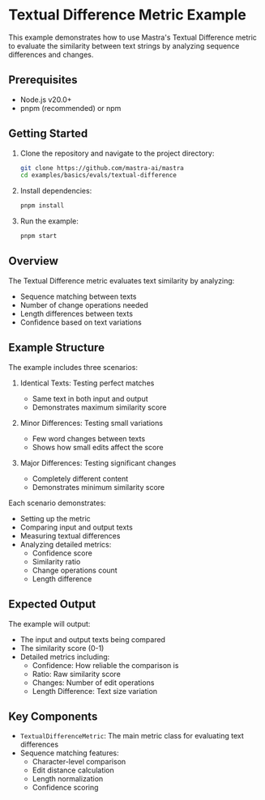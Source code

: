 # Textual Difference Metric Example

This example demonstrates how to use Mastra's Textual Difference metric to evaluate the similarity between text strings by analyzing sequence differences and changes.

## Prerequisites

- Node.js v20.0+
- pnpm (recommended) or npm

## Getting Started

1. Clone the repository and navigate to the project directory:

   ```bash
   git clone https://github.com/mastra-ai/mastra
   cd examples/basics/evals/textual-difference
   ```

2. Install dependencies:

   ```bash
   pnpm install
   ```

3. Run the example:

   ```bash
   pnpm start
   ```

## Overview

The Textual Difference metric evaluates text similarity by analyzing:

- Sequence matching between texts
- Number of change operations needed
- Length differences between texts
- Confidence based on text variations

## Example Structure

The example includes three scenarios:

1. Identical Texts: Testing perfect matches

   - Same text in both input and output
   - Demonstrates maximum similarity score

2. Minor Differences: Testing small variations

   - Few word changes between texts
   - Shows how small edits affect the score

3. Major Differences: Testing significant changes
   - Completely different content
   - Demonstrates minimum similarity score

Each scenario demonstrates:

- Setting up the metric
- Comparing input and output texts
- Measuring textual differences
- Analyzing detailed metrics:
  - Confidence score
  - Similarity ratio
  - Change operations count
  - Length difference

## Expected Output

The example will output:

- The input and output texts being compared
- The similarity score (0-1)
- Detailed metrics including:
  - Confidence: How reliable the comparison is
  - Ratio: Raw similarity score
  - Changes: Number of edit operations
  - Length Difference: Text size variation

## Key Components

- `TextualDifferenceMetric`: The main metric class for evaluating text differences
- Sequence matching features:
  - Character-level comparison
  - Edit distance calculation
  - Length normalization
  - Confidence scoring
